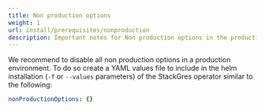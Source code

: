 ```yaml
---
title: Non production options
weight: 1
url: install/prerequisites/nonproduction
description: Important notes for Non production options in the productiom environment
---
```


We recommend to disable all non production options in a production environment. To do so create a
 YAML values file to include in the helm installation (`-f` or `--values` parameters) of the
 StackGres operator similar to the following:

<!--more-->

```yaml
nonProductionOptions: {}
```
